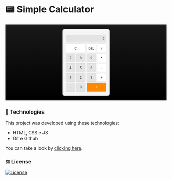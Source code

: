 # 📟 Simple Calculator 

<p>
  <img  src=".github/calc.png" >
</p>

### 🚀 Technologies

This project was developed using these technologies:

- HTML, CSS e JS
- Git e Github

You can take a look by <a href="https://adrianmedeirosdev.github.io/simple-calculator" target="_blank">clicking here</a>.
### ⚖ License
<a href="https://opensource.org/license/mit/" target="_blank">
  <img alt="License" src="https://img.shields.io/static/v1?label=license&message=MIT&color=49AA26&labelColor=000000" >
</a>

